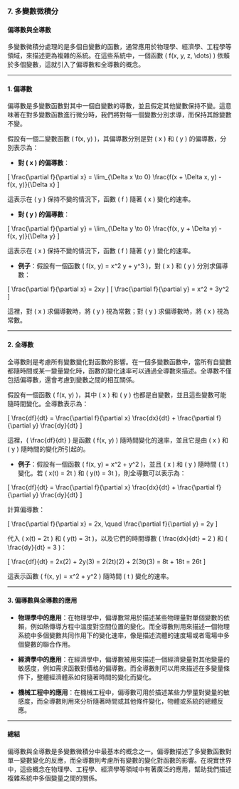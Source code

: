### **7. 多變數微積分**  
#### **偏導數與全導數**

多變數微積分處理的是多個自變數的函數，通常應用於物理學、經濟學、工程學等領域，來描述更為複雜的系統。在這些系統中，一個函數 \( f(x, y, z, \dots) \) 依賴於多個變數，這就引入了偏導數和全導數的概念。

---

#### **1. 偏導數**

偏導數是多變數函數對其中一個自變數的導數，並且假定其他變數保持不變。這意味著在對多變數函數進行微分時，我們將對每一個變數分別求導，而保持其餘變數不變。

假設有一個二變數函數 \( f(x, y) \)，其偏導數分別是對 \( x \) 和 \( y \) 的偏導數，分別表示為：

- **對 \( x \) 的偏導數**：

\[
\frac{\partial f}{\partial x} = \lim_{\Delta x \to 0} \frac{f(x + \Delta x, y) - f(x, y)}{\Delta x}
\]

這表示在 \( y \) 保持不變的情況下，函數 \( f \) 隨著 \( x \) 變化的速率。

- **對 \( y \) 的偏導數**：

\[
\frac{\partial f}{\partial y} = \lim_{\Delta y \to 0} \frac{f(x, y + \Delta y) - f(x, y)}{\Delta y}
\]

這表示在 \( x \) 保持不變的情況下，函數 \( f \) 隨著 \( y \) 變化的速率。

- **例子**：假設有一個函數 \( f(x, y) = x^2 y + y^3 \)，對 \( x \) 和 \( y \) 分別求偏導數：

\[
\frac{\partial f}{\partial x} = 2xy
\]
\[
\frac{\partial f}{\partial y} = x^2 + 3y^2
\]

這裡，對 \( x \) 求偏導數時，將 \( y \) 視為常數；對 \( y \) 求偏導數時，將 \( x \) 視為常數。

---

#### **2. 全導數**

全導數則是考慮所有變數變化對函數的影響。在一個多變數函數中，當所有自變數都隨時間或某一變量變化時，函數的變化速率可以通過全導數來描述。全導數不僅包括偏導數，還會考慮到變數之間的相互關係。

假設有一個函數 \( f(x, y) \)，其中 \( x \) 和 \( y \) 也都是自變數，並且這些變數可能隨時間變化。全導數表示為：

\[
\frac{df}{dt} = \frac{\partial f}{\partial x} \frac{dx}{dt} + \frac{\partial f}{\partial y} \frac{dy}{dt}
\]

這裡，\( \frac{df}{dt} \) 是函數 \( f(x, y) \) 隨時間變化的速率，並且它是由 \( x \) 和 \( y \) 隨時間的變化所引起的。

- **例子**：假設有一個函數 \( f(x, y) = x^2 + y^2 \)，並且 \( x \) 和 \( y \) 隨時間 \( t \) 變化。若 \( x(t) = 2t \) 和 \( y(t) = 3t \)，則全導數可以表示為：

\[
\frac{df}{dt} = \frac{\partial f}{\partial x} \frac{dx}{dt} + \frac{\partial f}{\partial y} \frac{dy}{dt}
\]

計算偏導數：

\[
\frac{\partial f}{\partial x} = 2x, \quad \frac{\partial f}{\partial y} = 2y
\]

代入 \( x(t) = 2t \) 和 \( y(t) = 3t \)，以及它們的時間導數 \( \frac{dx}{dt} = 2 \) 和 \( \frac{dy}{dt} = 3 \)：

\[
\frac{df}{dt} = 2x(2) + 2y(3) = 2(2t)(2) + 2(3t)(3) = 8t + 18t = 26t
\]

這表示函數 \( f(x, y) = x^2 + y^2 \) 隨時間 \( t \) 變化的速率。

---

#### **3. 偏導數與全導數的應用**

- **物理學中的應用**：在物理學中，偏導數常用於描述某些物理量對單個變數的依賴，例如熱傳導方程中溫度對空間位置的變化。而全導數則用來描述一個物理系統中多個變數共同作用下的變化速率，像是描述流體的速度場或者電場中多個變數的聯合作用。

- **經濟學中的應用**：在經濟學中，偏導數被用來描述一個經濟變量對其他變量的敏感度，例如需求函數對價格的偏導數。而全導數則可以用來描述在多變量條件下，整體經濟體系如何隨著時間的變化而變化。

- **機械工程中的應用**：在機械工程中，偏導數可用於描述某些力學量對變量的敏感度，而全導數則用來分析隨著時間或其他條件變化，物體或系統的總體反應。

---

#### **總結**

偏導數與全導數是多變數微積分中最基本的概念之一。偏導數描述了多變數函數對單一變數變化的反應，而全導數則考慮所有變數的變化對函數的影響。在現實世界中，這些概念在物理學、工程學、經濟學等領域中有著廣泛的應用，幫助我們描述複雜系統中多個變量之間的關係。